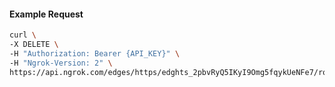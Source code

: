 <!-- Code generated for API Clients. DO NOT EDIT. -->

#### Example Request

```bash
curl \
-X DELETE \
-H "Authorization: Bearer {API_KEY}" \
-H "Ngrok-Version: 2" \
https://api.ngrok.com/edges/https/edghts_2pbvRyQ5IKyI9Omg5fqykUeNFe7/routes/edghtsrt_2pbvRyHH5iYcwznzH8hAEWwlVnB/websocket_tcp_converter
```
